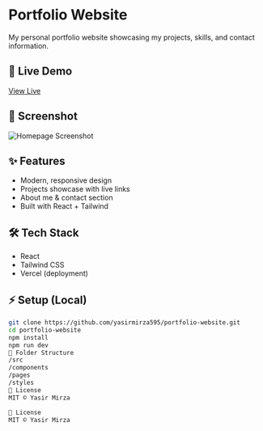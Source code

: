 # Portfolio Website

My personal portfolio website showcasing my projects, skills, and contact information.

## 🚀 Live Demo
[View Live]([https://your-portfolio-link.vercel.app](https://portfolio-website-pi-gilt-94.vercel.app/))

## 📸 Screenshot
![Homepage Screenshot](./assets/homepage.png)

## ✨ Features
- Modern, responsive design
- Projects showcase with live links
- About me & contact section
- Built with React + Tailwind

## 🛠️ Tech Stack
- React
- Tailwind CSS
- Vercel (deployment)

## ⚡ Setup (Local)
```bash
git clone https://github.com/yasirmirza595/portfolio-website.git
cd portfolio-website
npm install
npm run dev
📂 Folder Structure
/src
/components
/pages
/styles
📜 License
MIT © Yasir Mirza

📜 License
MIT © Yasir Mirza
